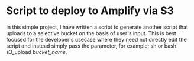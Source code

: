 # Script to deploy to Amplify via S3
In this simple project, I have written a script to generate another script that uploads to a selective bucket on the basis of user's input.
This is best focused for the developer's usecase where they need not directly edit the script and instead simply pass the parameter, for example; sh or bash s3_upload _bucket_name_.
